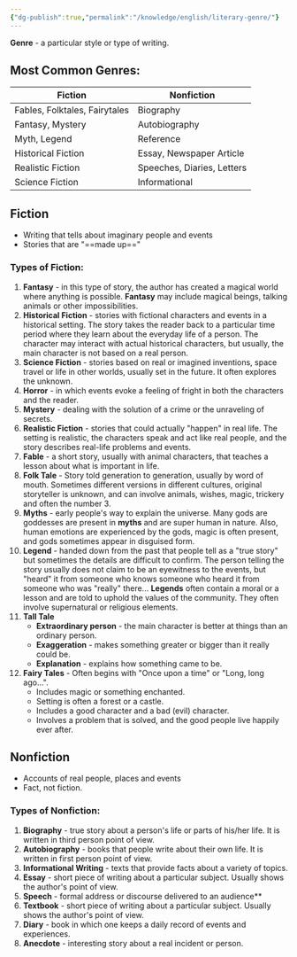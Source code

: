 ```yaml
---
{"dg-publish":true,"permalink":"/knowledge/english/literary-genre/"}
---
```


**Genre** - a particular style or type of writing.

## Most Common Genres:


| **Fiction**                   | **Nonfiction**             |
| ----------------------------- | -------------------------- |
| Fables, Folktales, Fairytales | Biography                  |
| Fantasy, Mystery              | Autobiography              |
| Myth, Legend                  | Reference                  |
| Historical Fiction            | Essay, Newspaper Article   |
| Realistic Fiction             | Speeches, Diaries, Letters |
| Science Fiction               | Informational              |

## Fiction
* Writing that tells about imaginary people and events
* Stories that are "==made up=="

### Types of Fiction:
1. **Fantasy** - in this type of story, the author has created a magical world where anything is possible. **Fantasy** may include magical beings, talking animals or other impossibilities.
2. **Historical Fiction** - stories with fictional characters and events in a historical setting. The story takes the reader back to a particular time period where they learn about the everyday life of a person. The character may interact with actual historical characters, but usually, the main character is not based on a real person.
3. **Science Fiction** - stories based on real or imagined inventions, space travel or life in other worlds, usually set in the future. It often explores the unknown.
4. **Horror** - in which events evoke a feeling of fright in both the characters and the reader.
5. **Mystery** - dealing with the solution of a crime or the unraveling of secrets.
6. **Realistic Fiction** - stories that could actually "happen" in real life. The setting is realistic, the characters speak and act like real people, and the story describes real-life problems and events.
7. **Fable** - a short story, usually with animal characters, that teaches a lesson about what is important in life.
8. **Folk Tale** - Story told generation to generation, usually by word of mouth. Sometimes different versions in different cultures, original storyteller is unknown, and can involve animals, wishes, magic, trickery and often the number 3.
9. **Myths** - early people's way to explain the universe. Many gods are goddesses are present in **myths** and are super human in nature. Also, human emotions are experienced by the gods, magic is often present, and gods sometimes appear in disguised form.
10. **Legend** - handed down from the past that people tell as a "true story" but sometimes the details are difficult to confirm. The person telling the story usually does not claim to be an eyewitness to the events, but "heard" it from someone who knows someone who heard it from someone who was "really" there... **Legends** often contain a moral or a lesson and are told to uphold the values of the community. They often involve supernatural or religious elements.
11. **Tall Tale**
	* **Extraordinary person** - the main character is better at things than an ordinary person.
	* **Exaggeration** - makes something greater or bigger than it really could be.
	* **Explanation** - explains how something came to be.
12. **Fairy Tales** - Often begins with "Once upon a time" or "Long, long ago...".
	* Includes magic or something enchanted.
	* Setting is often a forest or a castle.
	* Includes a good character and a bad (evil) character.
	* Involves a problem that is solved, and the good people live happily ever after.

## Nonfiction
* Accounts of real people, places and events
* Fact, not fiction.

### Types of Nonfiction:
1. **Biography** - true story about a person's life or parts of his/her life. It is written in third person point of view.
2. **Autobiography** - books that people write about their own life. It is written in first person point of view.
3. **Informational Writing** - texts that provide facts about a variety of topics.
4. **Essay** - short piece of writing about a particular subject. Usually shows the author's point of view.
5. **Speech** - formal address or discourse delivered to an audience**
6. **Textbook** - short piece of writing about a particular subject. Usually shows the author's point of view.
7. **Diary** - book in which one keeps a daily record of events and experiences.
8. **Anecdote** - interesting story about a real incident or person.

